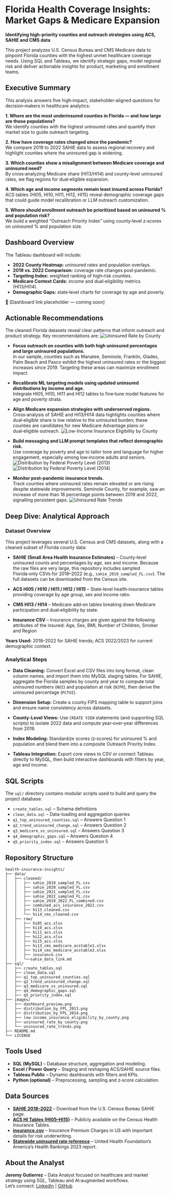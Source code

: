 # Florida Health Coverage Insights: Market Gaps & Medicare Expansion
**Identifying high‑priority counties and outreach strategies using ACS, SAHIE and CMS data**

This project analyzes U.S. Census Bureau and CMS Medicare data to pinpoint Florida counties with the highest unmet healthcare coverage needs. Using SQL and Tableau, we identify strategic gaps, model regional risk and deliver actionable insights for product, marketing and enrollment teams.

## Executive Summary
This analysis answers five high‑impact, stakeholder‑aligned questions for decision‑makers in healthcare analytics:

**1. Where are the most underinsured counties in Florida — and how large are those populations?**  
We identify counties with the highest uninsured rates and quantify their market size to guide outreach targeting.

**2. How have coverage rates changed since the pandemic?**  
We compare 2019 to 2022 SAHIE data to assess regional recovery and highlight counties where the uninsured gap is widening.

**3. Which counties show a misalignment between Medicare coverage and uninsured need?**  
By cross‑analyzing Medicare share (HI13/HI14) and county‑level uninsured rates, we flag regions for dual‑eligible expansion.

**4. Which age and income segments remain least insured across Florida?**  
ACS tables (HI05, HI10, HI11, HI12, HI15) reveal demographic coverage gaps that could guide model recalibration or LLM outreach customization.

**5. Where should enrollment outreach be prioritized based on uninsured % and population risk?**  
We build a weighted “Outreach Priority Index” using county‑level z‑scores on uninsured % and population size.

## Dashboard Overview
The Tableau dashboard will include:

- **2022 County Heatmap:** uninsured rates and population overlays.
- **2019 vs. 2022 Comparison:** coverage rate changes post‑pandemic.
- **Targeting Index:** weighted ranking of high‑risk counties.
- **Medicare Context Cards:** income and dual‑eligibility metrics (HI13/HI14).
- **Demographic Gaps:** state‑level charts for coverage by age and poverty.

🔗 [Dashboard link placeholder — coming soon]

## Actionable Recommendations
The cleaned Florida datasets reveal clear patterns that inform outreach and product strategy. Key recommendations are:
![Uninsured Rate by County](images/uninsured_rate_by_county.png)
- **Focus outreach on counties with both high uninsured percentages and large uninsured populations.**  
In our sample, counties such as Manatee, Seminole, Franklin, Glades, Palm Beach and Pasco exhibit the highest uninsured rates or the biggest increases since 2019. Targeting these areas can maximize enrollment impact.

- **Recalibrate ML targeting models using updated uninsured distributions by income and age.**  
Integrate HI05, HI10, HI11 and HI12 tables to fine‑tune model features for age and poverty strata.

- **Align Medicare expansion strategies with underserved regions.**  
Cross‑analysis of SAHIE and HI13/HI14 data highlights counties where dual‑eligible share is low relative to the uninsured burden; these counties are candidates for new Medicare Advantage plans or dual‑eligible outreach.
![Low-Income Insurance Eligibility by County](images/low-income_insurance_eligibility_by_county.png)
- **Build messaging and LLM prompt templates that reflect demographic risk.**  
Use coverage by poverty and age to tailor tone and language for higher engagement, especially among low‑income adults and seniors.
![Distribution by Federal Poverty Level (2013)](images/distribution_by_FPL_2013.png)
![Distribution by Federal Poverty Level (2014)](images/distribution_by_FPL_2014.png) 
- **Monitor post‑pandemic insurance trends.**  
Track counties where uninsured rates remain elevated or are rising despite statewide improvements. Seminole County, for example, saw an increase of more than 18 percentage points between 2019 and 2022, signalling persistent gaps.
![Uninsured Rate Trends](images/uninsured_rate_trends.png)
## Deep Dive: Analytical Approach

### Dataset Overview
This project leverages several U.S. Census and CMS datasets, along with a cleaned subset of Florida county data:

- **SAHIE (Small Area Health Insurance Estimates)** – County‑level uninsured counts and percentages by age, sex and income. Because the raw files are very large, this repository includes sampled Florida‑only CSVs for 2018–2022 (e.g., `sahie_2019_sampled_FL.csv`). The full datasets can be downloaded from the Census site.

- **ACS HI05 / HI10 / HI11 / HI12 / HI15** – State‑level health‑insurance tables providing coverage by age group, sex and income ratio.

- **CMS HI13 / HI14** – Medicare add‑on tables breaking down Medicare participation and dual‑eligibility by state.

- **Insurance CSV** –  Insurance charges are given against the following attributes of the insured: Age, Sex, BMI, Number of Children, Smoker and Region

**Years Used:** 2018–2022 for SAHIE trends; ACS 2022/2023 for current demographic context.

### Analytical Steps
- **Data Cleaning:** Convert Excel and CSV files into long format, clean column names, and import them into MySQL staging tables. For SAHIE, aggregate the Florida samples by county and year to compute total uninsured numbers (`NUI`) and population at risk (`NIPR`), then derive the uninsured percentage (`PCTUI`).

- **Dimension Setup:** Create a county FIPS mapping table to support joins and ensure name consistency across datasets.

- **County‑Level Views:** Use `CREATE VIEW` statements (and supporting SQL scripts) to isolate 2022 data and compute year‑over‑year differences from 2019.

- **Index Modeling:** Standardize scores (z‑scores) for uninsured % and population and blend them into a composite Outreach Priority Index.

- **Tableau Integration:** Export core views to CSV or connect Tableau directly to MySQL, then build interactive dashboards with filters by year, age and income.

## SQL Scripts
The `sql/` directory contains modular scripts used to build and query the project database:

- `create_tables.sql` – Schema definitions
- `clean_data.sql` – Data-loading and aggregation queries
- `q1_top_uninsured_counties.sql` – Answers Question 1
- `q2_trend_uninsured_change.sql` – Answers Question 2
- `q3_medicare_vs_uninsured.sql` – Answers Question 3
- `q4_demographic_gaps.sql` – Answers Question 4
- `q5_priority_index.sql` – Answers Question 5

## Repository Structure
```
health-insurance-insights/
├── data/
│   ├── cleaned/
│   │   ├── sahie_2019_sampled_FL.csv
│   │   ├── sahie_2020_sampled_FL.csv
│   │   ├── sahie_2021_sampled_FL.csv
│   │   ├── sahie_2022_sampled_FL.csv
│   │   ├── sahie_2019_2022_FL_combined.csv
│   │   ├── combined_acs_insurance_2022.csv
│   │   ├── hi13_cleaned.csv
│   │   └── hi14_cms_cleaned.csv
│   ├── raw/
│   │   ├── hi05_acs.xlsx
│   │   ├── hi10_acs.xlsx
│   │   ├── hi11_acs.xlsx
│   │   ├── hi12_acs.xlsx
│   │   ├── hi15_acs.xlsx
│   │   ├── hi13_cms_medicare_acstable1.xlsx
│   │   ├── hi14_cms_medicare_acstable2.xlsx
│   │   ├── insurance.csv
│   │   └──sahie_data_link.md
├── sql/
│   ├── create_tables.sql
│   ├── clean_data.sql
│   ├── q1_top_uninsured_counties.sql
│   ├── q2_trend_uninsured_change.sql
│   ├── q3_medicare_vs_uninsured.sql
│   ├── q4_demographic_gaps.sql
│   ├── q5_priority_index.sql
├── images/
│   ├── dashboard_preview.png
│   ├── distribution_by_FPL_2013.png
│   ├── distribution_by_FPL_2014.png
│   ├── low-income_insurance_eligibility_by_county.png
│   ├── uninsured_rate_by_county.png
│   └── uninsured_rate_trends.png
├── README.md
└── LICENSE
```

## Tools Used
- **SQL (MySQL)** – Database structure, aggregation and modeling.
- **Excel / Power Query** – Staging and reshaping ACS/SAHIE source files.
- **Tableau Public** – Dynamic dashboards with filters and KPIs.
- **Python (optional)** – Preprocessing, sampling and z‑score calculation.

## Data Sources
- **[SAHIE 2018–2022](https://www.census.gov/data/datasets/time-series/demo/sahie/estimates-acs.html)** – Download from the U.S. Census Bureau SAHIE page.
- **[ACS HI Tables (HI05–HI15)](https://www.census.gov/data/tables/time-series/demo/health-insurance/acs-hi.html)** – Publicly available on the Census Health Insurance Tables.
- **[insurance.csv](https://www.kaggle.com/datasets/teertha/ushealthinsurancedataset?resource=download)** – Insurance Premium Charges in US with important details for risk underwriting.
- **[Statewide uninsured rate reference](https://www.americashealthrankings.org/explore/measures/HealthInsurance)** – United Health Foundation’s America’s Health Rankings 2023 report.

## About the Analyst
**Jeremy Gutierrez** – Data Analyst focused on healthcare and market strategy using SQL, Tableau and AI‑augmented workflows.  
Let’s connect: [LinkedIn](https://www.linkedin.com) | [GitHub](https://www.github.com)
